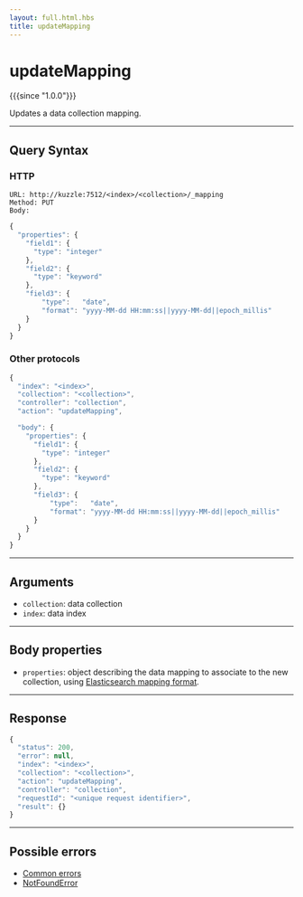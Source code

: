 ```yaml
---
layout: full.html.hbs
title: updateMapping
---
```


# updateMapping

{{{since "1.0.0"}}}

Updates a data collection mapping.

---

## Query Syntax

### HTTP

```http
URL: http://kuzzle:7512/<index>/<collection>/_mapping
Method: PUT
Body:
```

```js
{
  "properties": {
    "field1": {
      "type": "integer"
    },
    "field2": {
      "type": "keyword"
    },
    "field3": {
        "type":   "date",
        "format": "yyyy-MM-dd HH:mm:ss||yyyy-MM-dd||epoch_millis"
    }
  }
}
```

### Other protocols

```js
{
  "index": "<index>",
  "collection": "<collection>",
  "controller": "collection",
  "action": "updateMapping",

  "body": {
    "properties": {
      "field1": {
        "type": "integer"
      },
      "field2": {
        "type": "keyword"
      },
      "field3": {
          "type":   "date",
          "format": "yyyy-MM-dd HH:mm:ss||yyyy-MM-dd||epoch_millis"
      }
    }
  }
}
```

---

## Arguments

- `collection`: data collection
- `index`: data index

---

## Body properties

- `properties`: object describing the data mapping to associate to the new collection, using [Elasticsearch mapping format](https://www.elastic.co/guide/en/elasticsearch/reference/5.6/mapping.html).

---

## Response

```js
{
  "status": 200,
  "error": null,
  "index": "<index>",
  "collection": "<collection>",
  "action": "updateMapping",
  "controller": "collection",
  "requestId": "<unique request identifier>",
  "result": {}
}
```

---

## Possible errors

- [Common errors](/api/1/essentials/errors/#common-errors)
- [NotFoundError](/api/1/essentials/errors/#notfounderror)
